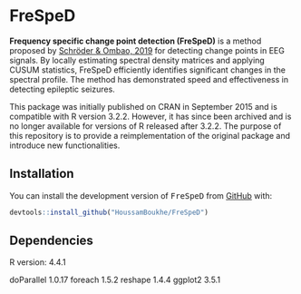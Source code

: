 # FreSpeD

**Frequency specific change point detection (FreSpeD)** is a method proposed by [Schröder & Ombao, 2019](https://doi.org/10.1080/01621459.2018.1476238) for detecting change points in EEG signals. By locally estimating spectral density matrices and applying CUSUM statistics, FreSpeD efficiently identifies significant changes in the spectral profile. The method has demonstrated speed and effectiveness in detecting epileptic seizures.

This package was initially published on CRAN in September 2015 and is compatible with R version 3.2.2. However, it has since been archived and is no longer available for versions of R released after 3.2.2. The purpose of this repository is to provide a reimplementation of the original package and introduce new functionalities.


## Installation

You can install the development version of <tt>FreSpeD</tt> from
[GitHub](https://github.com) with:

``` r
devtools::install_github("HoussamBoukhe/FreSpeD")
```

## Dependencies
R version: 4.4.1

doParallel 1.0.17
foreach 1.5.2
reshape 1.4.4
ggplot2 3.5.1
